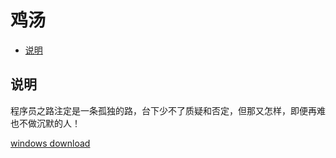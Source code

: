 # 鸡汤

- [说明](#intor)

<a name="intor"></a>
## 说明

程序员之路注定是一条孤独的路，台下少不了质疑和否定，但那又怎样，即便再难也不做沉默的人！

[windows download](http://windowsiso.net/)